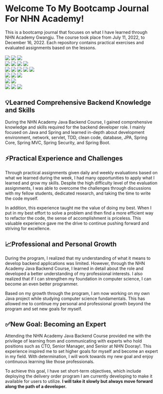 Welcome To My Bootcamp Journal For NHN Academy!
=================
This is a bootcamp journal that focuses on what I have learned through NHN Academy Gwangju. The course took place from July 11, 2022, to December 16, 2022. Each repository contains practical exercises and evaluated assignments based on the lessons.
<br>
<br>
<a target="_blank"><img src="https://img.shields.io/badge/Java-ED8B00?style=for-the-badge&logo=openjdk&logoColor=white"/></a>
<a target="_blank"><img src="https://img.shields.io/badge/Spring-6DB33F?style=for-the-badge&logo=spring&logoColor=white"/></a>
<a target="_blank"><img src="https://img.shields.io/badge/MySQL-00000F?style=for-the-badge&logo=mysql&logoColor=white"/></a><br>
<img src="https://img.shields.io/badge/spring core-6DB33F?style=for-the-badge&logo=Spring&logoColor=white">
<img src="https://img.shields.io/badge/spring mvc-6DB33F?style=for-the-badge&logo=Spring&logoColor=white">
<img src="https://img.shields.io/badge/springboot-6DB33F?style=for-the-badge&logo=springboot&logoColor=white">
<img src="https://img.shields.io/badge/Spring Security-6DB33F?style=for-the-badge&logo=Spring Security&logoColor=white"><br>
<img src="https://img.shields.io/badge/gradle-02303A?style=for-the-badge&logo=gradle&logoColor=white">
<img src="https://img.shields.io/badge/Apache Maven-C71A36?style=for-the-badge&logo=Apache Maven&logoColor=white">
<img src="https://img.shields.io/badge/network-FF7D00?style=for-the-badge&logoColor=white"/>
<img src="https://img.shields.io/badge/servlet-419EDA?style=for-the-badge&logoColor=white"/>
<img src="https://img.shields.io/badge/database-FFE500?style=for-the-badge&logoColor=white"/><br>
<img src="https://img.shields.io/badge/jdbc-FF9E0F?style=for-the-badge&logoColor=white"/>
<img src="https://img.shields.io/badge/mybatis-FF0000?style=for-the-badge&logoColor=white"/>
<img src="https://img.shields.io/badge/jpa-68BC71?style=for-the-badge&logoColor=white"/><br>
<img src="https://img.shields.io/badge/apache tomcat-F8DC75?style=for-the-badge&logo=apachetomcat&logoColor=white">
<img src="https://img.shields.io/badge/git-F05032?style=for-the-badge&logo=git&logoColor=white"><br>
<img src="https://img.shields.io/badge/html5-E34F26?style=for-the-badge&logo=html5&logoColor=white"> 
<img src="https://img.shields.io/badge/css-1572B6?style=for-the-badge&logo=css3&logoColor=white"> 
<img src="https://img.shields.io/badge/javascript-F7DF1E?style=for-the-badge&logo=javascript&logoColor=black"> 


💡Learned Comprehensive Backend Knowledge and Skills
----------------
During the NHN Academy Java Backend Course, I gained comprehensive knowledge and skills required for the backend developer role. I mainly focused on Java and Spring and learned in-depth about development environment, network, servlet, TDD, clean code, database, JPA, Spring Core, Spring MVC, Spring Security, and Spring Boot.
<br/>


⚡️Practical Experience and Challenges
--------------
Through practical assignments given daily and weekly evaluations based on what we learned during the week, I had many opportunities to apply what I learned and grow my skills. Despite the high difficulty level of the evaluation assignments, I was able to overcome the challenges through discussions with my fellow students, dedicated research, and taking the time to write the code myself.

In addition, this experience taught me the value of doing my best. When I put in my best effort to solve a problem and then find a more efficient way to refactor the code, the sense of accomplishment is priceless. This valuable experience gave me the drive to continue pushing forward and striving for excellence.

📈Professional and Personal Growth
--------------
During the program, I realized that my understanding of what it means to develop backend applications was limited. However, through the NHN Academy Java Backend Course, I learned in detail about the role and developed a better understanding of my professional interests. I also realized that if I can strengthen my foundation in computer science, I can become an even better programmer.

Based on my growth through the program, I am now working on my own Java project while studying computer science fundamentals. This has allowed me to continue my personal and professional growth beyond the program and set new goals for myself.

✅New Goal: Becoming an Expert
--------------
Attending the NHN Academy Java Backend Course provided me with the privilege of learning from and communicating with experts who hold positions such as CTO, Senior Manager, and Senior at NHN Dooray!. This experience inspired me to set higher goals for myself and become an expert in my field. With determination, I will work towards my new goal and enjoy continuous learning like those professionals.

To achieve this goal, I have set short-term objectives, which include deploying the delivery order program I am currently developing to make it available for users to utilize. 
**I will take it slowly but always move forward along the path of a developer.**
